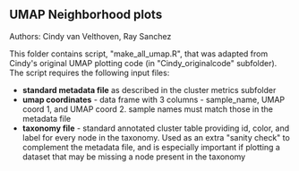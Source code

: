 ## UMAP Neighborhood plots

Authors: Cindy van Velthoven, Ray Sanchez

This folder contains script, "make_all_umap.R", that was adapted from Cindy's original UMAP plotting code (in "Cindy_originalcode" subfolder). The script requires
the following input files:

* **standard metadata file** as described in the cluster metrics subfolder
* **umap coordinates** - data frame with 3 columns - sample_name, UMAP coord 1, and UMAP coord 2. sample names must match those in the metadata file
* **taxonomy file** - standard annotated cluster table providing id, color, and label for every node in the taxonomy. Used as an extra "sanity check" to complement the metadata file, and is especially important if plotting a dataset that may be missing a node present in the taxonomy
